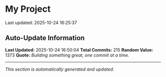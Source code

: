 # My Project


Last updated: 2025-10-24 16:25:37























































































































































































































## Auto-Update Information

**Last Updated:** 2025-10-24 16:50:04
**Total Commits:** 215
**Random Value:** 1373
**Quote:** _Building something great, one commit at a time._

---
_This section is automatically generated and updated._